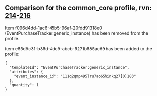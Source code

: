 ## Comparison for the common_core profile, rvn: [214](https://github.com/PRO100KatYT/FortniteProfileRevisions/tree/main/profiles/common_core/214%20common_core.json)-[216](https://github.com/PRO100KatYT/FortniteProfileRevisions/tree/main/profiles/common_core/216%20common_core.json)

Item f096d4dd-1ac6-45b5-96af-20fdd91318e0 (EventPurchaseTracker:generic_instance) has been removed from the profile.
<br><br>
Item e55d9c31-b35d-4dc9-abcb-5271b585ac69 has been added to the profile:

```
{
  "templateId": "EventPurchaseTracker:generic_instance",
  "attributes": {
    "event_instance_id": "111q2qmp495lru7ao65hinkq27[0]183"
  },
  "quantity": 1
}
```

<br><br>
